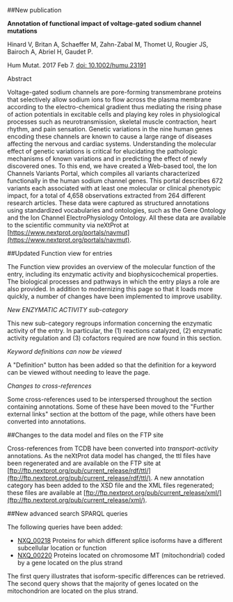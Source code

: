 ##New publication

**Annotation of functional impact of voltage-gated sodium channel mutations**

Hinard V, Britan A, Schaeffer M, Zahn-Zabal M, Thomet U, Rougier JS, Bairoch A, Abriel H, Gaudet P.

Hum Mutat. 2017 Feb 7. [doi: 10.1002/humu.23191](dx.doi.org/10.1002/humu.23191)

Abstract

Voltage-gated sodium channels are pore-forming transmembrane proteins that selectively allow sodium ions to flow across the plasma membrane according to the electro-chemical gradient thus mediating the rising phase of action potentials in excitable cells and playing key roles in physiological processes such as neurotransmission, skeletal muscle contraction, heart rhythm, and pain sensation. Genetic variations in the nine human genes encoding these channels are known to cause a large range of diseases affecting the nervous and cardiac systems. Understanding the molecular effect of genetic variations is critical for elucidating the pathologic mechanisms of known variations and in predicting the effect of newly discovered ones. To this end, we have created a Web-based tool, the Ion Channels Variants Portal, which compiles all variants characterized functionally in the human sodium channel genes. This portal describes 672 variants each associated with at least one molecular or clinical phenotypic impact, for a total of 4,658 observations extracted from 264 different research articles. These data were captured as structured annotations using standardized vocabularies and ontologies, such as the Gene Ontology and the Ion Channel ElectroPhysiology Ontology. All these data are available to the scientific community via neXtProt at [https://www.nextprot.org/portals/navmut](https://www.nextprot.org/portals/navmut).

##Updated Function view for entries

The Function view provides an overview of the molecular function of the entry, including its enzymatic activity and biophysicochemical properties. The biological processes and pathways in which the entry plays a role are also provided. In addition to modernizing this page so that it loads more quickly, a number of changes have been implemented to improve usability.

_New ENZYMATIC ACTIVITY sub-category_

This new sub-category regroups information concerning the enzymatic activity of the entry. In particular, the (1) reactions catalyzed, (2) enzymatic activity regulation and (3) cofactors required are now found in this section.

_Keyword definitions can now be viewed_

A &#34;Definition&#34; button has been added so that the definition for a keyword can be viewed without needing to leave the page.

_Changes to cross-references_

Some cross-references used to be interspersed throughout the section containing annotations. Some of these have been moved to the &#34;Further external links&#34; section at the bottom of the page, while others have been converted into annotations.

##Changes to the data model and files on the FTP site

Cross-references from TCDB have been converted into _transport-activity_ annotations. As the neXtProt data model has changed, the ttl files have been regenerated and are available on the FTP site at [ftp://ftp.nextprot.org/pub/current_release/rdf/ttl/](ftp://ftp.nextprot.org/pub/current_release/rdf/ttl/). A new annotation category has been added to the XSD file and the XML files regenerated; these files are available at [ftp://ftp.nextprot.org/pub/current_release/xml/](ftp://ftp.nextprot.org/pub/current_release/xml/).

##New advanced search SPARQL queries

The following queries have been added:

* [NXQ_00218](/proteins/search?mode=advanced&queryId=NXQ_00218) Proteins for which different splice isoforms have a different subcellular location or function
* [NXQ_00220](/proteins/search?mode=advanced&queryId=NXQ_00218) Proteins located on chromosome MT (mitochondrial) coded by a gene located on the plus strand

The first query illustrates that isoform-specific differences can be retrieved. The second query shows that the majority of genes located on the mitochondrion are located on the plus strand. 
